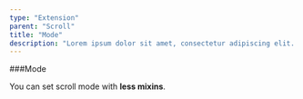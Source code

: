 ```yaml
---
type: "Extension"
parent: "Scroll"
title: "Mode"
description: "Lorem ipsum dolor sit amet, consectetur adipiscing elit. Nunc tempus laoreet leo sit amet iaculis."
---
```


###Mode

You can set scroll mode with **less mixins**.

<demo>
  <div class="gatsby_demo_item" data-iframe="iframe/demo/scroll/mode-infinite">
  </div>
  <div class="gatsby_demo_item" data-iframe="iframe/demo/scroll/mode-scroll">
  </div>
  <div class="gatsby_demo_item" data-iframe="iframe/demo/scroll/mode-visible">
  </div>
  <div class="gatsby_demo_item" data-iframe="iframe/demo/scroll/mode-responsive">
  </div>
  <div class="gatsby_demo_item" data-iframe="iframe/demo/scroll/mode-block">
  </div>
</demo>
